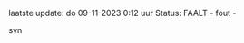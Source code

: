 laatste update: 
do 09-11-2023  0:12   uur 
Status: FAALT - fout - 
<div class="service R">svn</div>